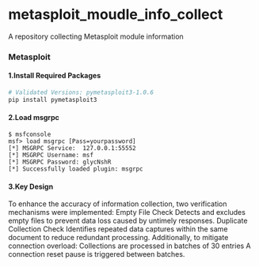 # metasploit_moudle_info_collect
A repository collecting Metasploit module information

### Metasploit

#### 1.Install Required Packages
```bash
# Validated Versions: pymetasploit3-1.0.6
pip install pymetasploit3 
```

#### 2.Load msgrpc
```
$ msfconsole
msf> load msgrpc [Pass=yourpassword]
[*] MSGRPC Service:  127.0.0.1:55552 
[*] MSGRPC Username: msf
[*] MSGRPC Password: glycNshR
[*] Successfully loaded plugin: msgrpc
```

#### 3.Key Design

To enhance the accuracy of information collection, two verification mechanisms were implemented:
    Empty File Check
        Detects and excludes empty files to prevent data loss caused by untimely responses.
    Duplicate Collection Check
        Identifies repeated data captures within the same document to reduce redundant processing.
Additionally, to mitigate connection overload:
    Collections are processed in batches of 30 entries
    A connection reset pause is triggered between batches.
